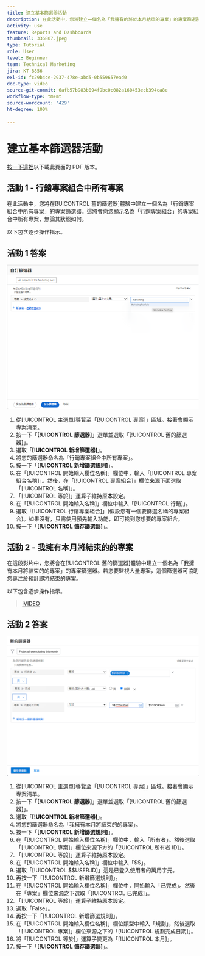 ```yaml
---
title: 建立基本篩選器活動
description: 在此活動中，您將建立一個名為「我擁有的將於本月結束的專案」的專案篩選器。
activity: use
feature: Reports and Dashboards
thumbnail: 336807.jpeg
type: Tutorial
role: User
level: Beginner
team: Technical Marketing
jira: KT-8856
exl-id: fc29b4ce-2937-478e-abd5-0b559657ead0
doc-type: video
source-git-commit: 6afb57b983b094f9bc0c082a160453ecb394ca8e
workflow-type: tm+mt
source-wordcount: '429'
ht-degree: 100%

---
```


# 建立基本篩選器活動

[按一下這裡](/help/assets/create-basic-filter-activities.pdf)以下載此頁面的 PDF 版本。

## 活動 1 - 行銷專案組合中所有專案

在此活動中，您將在[!UICONTROL 舊的篩選器]體驗中建立一個名為「行銷專案組合中所有專案」的專案篩選器。這將會向您顯示名為「行銷專案組合」的專案組合中所有專案，無論其狀態如何。

以下包含逐步操作指示。

## 活動 1 答案

![影像顯示建立新篩選器的畫面](assets/basic-filter-activity-1.png)

1. 從[!UICONTROL 主選單]導覽至「[!UICONTROL 專案]」區域。接著會顯示專案清單。
1. 按一下「**[!UICONTROL 篩選器]**」選單並選取「[!UICONTROL 舊的篩選器]」。
1. 選取「**[!UICONTROL 新增篩選器]**」。
1. 將您的篩選器命名為「行銷專案組合中所有專案」。
1. 按一下「**[!UICONTROL 新增篩選規則]**」。
1. 在「[!UICONTROL 開始輸入欄位名稱]」欄位中，輸入「[!UICONTROL 專案組合名稱]」。然後，在「[!UICONTROL 專案組合]」欄位來源下面選取「[!UICONTROL 名稱]」。
1. 「[!UICONTROL 等於]」運算子維持原本設定。
1. 在「[!UICONTROL 開始輸入名稱]」欄位中輸入「[!UICONTROL 行銷]」。
1. 選取「[!UICONTROL 行銷專案組合]」(假設您有一個要篩選名稱的專案組合)。如果沒有，只需使用預先輸入功能，即可找到您想要的專案組合。
1. 按一下「**[!UICONTROL 儲存篩選器]**」。

## 活動 2 - 我擁有本月將結束的的專案

在這段影片中，您將會在[!UICONTROL 舊的篩選器]體驗中建立一個名為「我擁有本月將結束的的專案」的專案篩選器。若您要監視大量專案，這個篩選器可協助您專注於預計即將結束的專案。

以下包含逐步操作指示。

>[!VIDEO](https://video.tv.adobe.com/v/336807/?quality=12&learn=on&enablevpops)

## 活動 2 答案

![影像顯示建立新篩選器的畫面](assets/basic-filter-activity-updated-6-15-21.png)

1. 從[!UICONTROL 主選單]導覽至「[!UICONTROL 專案]」區域。接著會顯示專案清單。
1. 按一下「**[!UICONTROL 篩選器]**」選單並選取「[!UICONTROL 舊的篩選器]」。
1. 選取「**[!UICONTROL 新增篩選器]**」。
1. 將您的篩選器命名為「我擁有本月將結束的的專案」。
1. 按一下「**[!UICONTROL 新增篩選規則]**」。
1. 在「[!UICONTROL 開始輸入欄位名稱]」欄位中，輸入「所有者」。然後選取「[!UICONTROL 專案]」欄位來源下方的「[!UICONTROL 所有者 ID]」。
1. 「[!UICONTROL 等於]」運算子維持原本設定。
1. 在「[!UICONTROL 開始輸入名稱]」欄位中輸入「$$」。
1. 選取「[!UICONTROL $$USER.ID]」這是已登入使用者的萬用字元。
1. 再按一下「[!UICONTROL 新增篩選規則]」。
1. 在「[!UICONTROL 開始輸入欄位名稱]」欄位中，開始輸入「已完成」。然後在「專案」欄位來源之下選取「[!UICONTROL 已完成]」。
1. 「[!UICONTROL 等於]」運算子維持原本設定。
1. 選取「False」。
1. 再按一下「[!UICONTROL 新增篩選規則]」。
1. 在「[!UICONTROL 開始輸入欄位名稱]」欄位類型中輸入「規劃」，然後選取「[!UICONTROL 專案]」欄位來源之下的「[!UICONTROL 規劃完成日期]」。
1. 將「[!UICONTROL 等於]」運算子變更為「[!UICONTROL 本月]」。
1. 按一下「**[!UICONTROL 儲存篩選器]**」。
